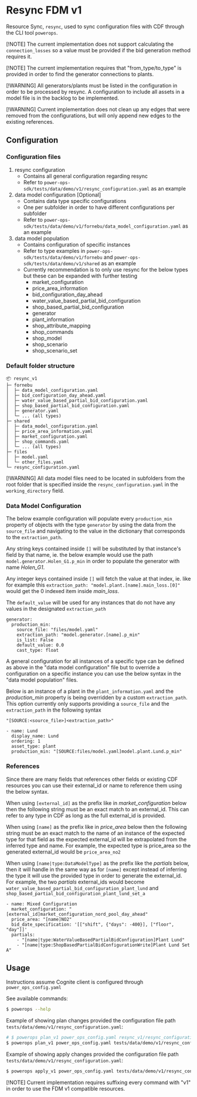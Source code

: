 # Resync FDM v1

Resource Sync, `resync`, used to sync configuration files with CDF through the CLI tool `powerops`.

[!NOTE]
The current implementation does not support calculating the `connection_losses` so a value must be provided if the
bid generation method requires it.

[!NOTE]
The current implementation requires that "from_type/to_type" is provided in order to find the generator connections to
plants.

[!WARNING]
All generators/plants must be listed in the configuration in order to be processed by resync. A configuration to include
all assets in a model file is in the backlog to be implemented.

[!WARNING]
Current implementation does not clean up any edges that were removed from the configurations, but will only append new
edges to the existing references.

## Configuration

### Configuration files

1. resync configuration
   - Contains all general configuration regarding resync
   - Refer to `power-ops-sdk/tests/data/demo/v1/resync_configuration.yaml` as an example
2. data model configuration [Optional]
   - Contains data type specific configurations
   - One per subfolder in order to have different configurations per subfolder
   - Refer to `power-ops-sdk/tests/data/demo/v1/fornebu/data_model_configuration.yaml` as an example
3. data model population
   - Contains configuration of specific instances
   - Refer to type examples in `power-ops-sdk/tests/data/demo/v1/fornebu` and `power-ops-sdk/tests/data/demo/v1/shared` as an example
   - Currently recommendation is to only use resync for the below types but these can be expanded with further testing
     - market_configuration
     - price_area_information
     - bid_configuration_day_ahead
     - water_value_based_partial_bid_configuration
     - shop_based_partial_bid_configuration
     - generator
     - plant_information
     - shop_attribute_mapping
     - shop_commands
     - shop_model
     - shop_scenario
     - shop_scenario_set

### Default folder structure

```
📦 resync_v1
├─ fornebu
│  ├─ data_model_configuration.yaml
│  ├─ bid_configuration_day_ahead.yaml
│  ├─ water_value_based_partial_bid_configuration.yaml
│  ├─ shop_based_partial_bid_configuration.yaml
│  ├─ generator.yaml
│  └─ ... (all types)
├─ shared
│  ├─ data_model_configuration.yaml
│  ├─ price_area_information.yaml
│  ├─ market_configuration.yaml
│  ├─ shop_commands.yaml
│  └─ ... (all types)
├─ files
│  ├─ model.yaml
│  └─ other_files.yaml
└─ resync_configuration.yaml
```

[!WARNING]
All data model files need to be located in subfolders from the root folder that is specified inside
the `resync_configuration.yaml` in the `working_directory` field.

### Data Model Configuration

The below example configuration will populate every `production_min` property of objects with the type `generator`
by using the data from the `source_file` and navigating to the value in the dictionary that corresponds to the
`extraction_path`.

Any string keys contained inside `[]` will be substituted by that instance's field by that name, ie. the below
example would use the path `model.generator.Holen_G1.p_min` in order to populate the generator with name *Holen_G1*.

Any integer keys contained inside `[]` will fetch the value at that index, ie. like for example this
`extraction_path: "model.plant.[name].main_loss.[0]"` would get the 0 indexed item inside *main_loss*.

The `default_value` will be used for any instances that do not have any values in the designated `extraction_path`

```
generator:
  production_min:
    source_file: "files/model.yaml"
    extraction_path: "model.generator.[name].p_min"
    is_list: False
    default_value: 0.0
    cast_type: float
```

A general configuration for all instances of a specific type can be defined as above in the "data model configuration"
file but to override a configuration on a specific instance you can use the below syntax in the "data model population"
files.

Below is an instance of a plant in the `plant_information.yaml` and the *production_min* property is being
overridden by a custom `extraction_path`. This option currently only supports providing a `source_file` and the
`extraction_path` in the following syntax

`"[SOURCE:<source_file>]<extraction_path>"`

```
- name: Lund
  display_name: Lund
  ordering: 1
  asset_type: plant
  production_min: "[SOURCE:files/model.yaml]model.plant.Lund.p_min"
```

### References

Since there are many fields that references other fields or existing CDF resources you can use their external_id or
name to reference them using the below syntax.

When using `[external_id]` as the prefix like in *market_configuration* below then the following string must be an
exact match to an external_id. This can refer to any type in CDF as long as the full external_id is provided.

When using `[name]` as the prefix like in *price_area* below then the following string must be an exact match to the
name of an instance of the expected type for that field as the expected external_id will be extrapolated from the
inferred type and name. For example, the expected type is price_area so the generated external_id would be
`price_area_no2`

When using `[name|type:DataModelType]` as the prefix like the *partials* below, then it will handle in the same way as
for `[name]` except instead of inferring the type it will use the provided type in order to generate the external_id.
For example, the two *partials* external_ids would become `water_value_based_partial_bid_configuration_plant_lund` and
`shop_based_partial_bid_configuration_plant_lund_set_a`

```
- name: Mixed Configuration
  market_configuration: "[external_id]market_configuration_nord_pool_day_ahead"
  price_area: "[name]NO2"
  bid_date_specification: '[["shift", {"days": -400}], ["floor", "day"]]'
  partials:
    - "[name|type:WaterValueBasedPartialBidConfiguration]Plant Lund"
    - "[name|type:ShopBasedPartialBidConfigurationWrite]Plant Lund Set A"
```

## Usage

Instructions assume Cognite client is configured through `power_ops_config.yaml`

See available commands:

```bash
$ powerops --help
```

Example of showing plan changes provided the configuration file path `tests/data/demo/v1/resync_configuration.yaml`:

```bash
# $ powerops plan_v1 power_ops_config.yaml resync_v1/resync_configuration.yaml
$ powerops plan_v1 power_ops_config.yaml tests/data/demo/v1/resync_configuration.yaml
```

Example of showing apply changes provided the configuration file path `tests/data/demo/v1/resync_configuration.yaml`:

```bash
$ powerops apply_v1 power_ops_config.yaml tests/data/demo/v1/resync_configuration.yaml
```

[!NOTE]
Current implementation requires suffixing every command with "v1" in order to use the FDM v1 compatible resources.
